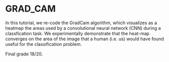 # GRAD_CAM
In this tutorial, we re-code the GradCam algorithm, which visualizes as a heatmap the areas used by a convolutional neural network (CNN) during a classfication task. 
We experimentally demonstrate that the heat-map converges on the area of the image that a human (i.e. us) would have found useful for the classification problem. 

Final grade 18/20. 
